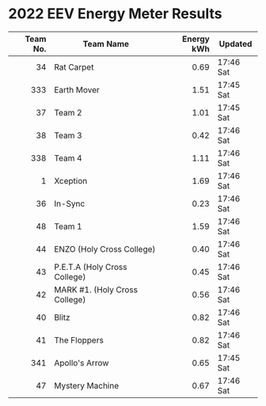 # 2022 EEV Energy Meter Results
|Team No.|Team Name|Energy kWh|Updated|
|---:|---|---:|---|
|34|Rat Carpet|0.69|17:46 Sat|
|333|Earth Mover|1.51|17:45 Sat|
|37|Team 2|1.01|17:45 Sat|
|38|Team 3|0.42|17:46 Sat|
|338|Team 4|1.11|17:46 Sat|
|1|Xception|1.69|17:46 Sat|
|36|In-Sync|0.23|17:46 Sat|
|48|Team 1|1.59|17:46 Sat|
|44|ENZO (Holy Cross College)|0.40|17:46 Sat|
|43|P.E.T.A (Holy Cross College)|0.45|17:46 Sat|
|42|MARK #1. (Holy Cross College)|0.56|17:46 Sat|
|40|Blitz|0.82|17:46 Sat|
|41|The Floppers|0.82|17:46 Sat|
|341|Apollo's Arrow|0.65|17:45 Sat|
|47|Mystery Machine|0.67|17:46 Sat|
